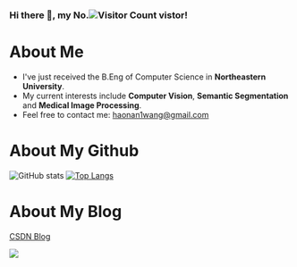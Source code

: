 ### Hi there 👋, my No.![Visitor Count](https://profile-counter.glitch.me/McGregorWwww/count.svg) vistor!

<!--
**McGregorWwww/McGregorWwww** is a ✨ _special_ ✨ repository because its `README.md` (this file) appears on your GitHub profile.

Here are some ideas to get you started:
-->

# About Me
- I've just received the B.Eng of Computer Science in **Northeastern University**.
- My current interests include **Computer Vision**, **Semantic Segmentation** and **Medical Image Processing**.
- Feel free to contact me: [haonan1wang@gmail.com](haonan1wang@gmail.com)


# About My Github

![GitHub stats](https://github-readme-stats.vercel.app/api?username=McGregorWwww&show_icons=true&theme=dark)
[![Top Langs](https://github-readme-stats.vercel.app/api/top-langs/?username=McGregorWwww&layout=compact&theme=dark)](https://github.com/McGregorWwww/github-readme-stats)

# About My Blog
[CSDN Blog](https://blog.csdn.net/qq_40475568)
<div align="left"> <img src="https://stats.justsong.cn/api/csdn?id=qq_40475568 &theme=dark"> </div>


